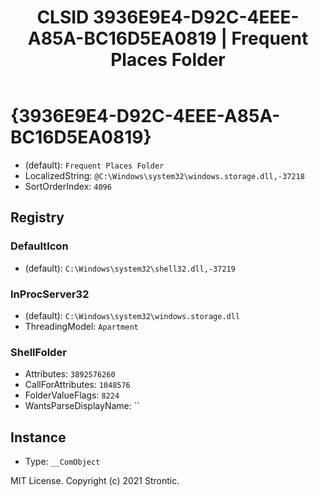 ﻿---
title: "CLSID 3936E9E4-D92C-4EEE-A85A-BC16D5EA0819 | Frequent Places Folder"
excerpt: What is COM-Object CLSID 3936E9E4-D92C-4EEE-A85A-BC16D5EA0819?
---

# {3936E9E4-D92C-4EEE-A85A-BC16D5EA0819}

* (default): `Frequent Places Folder`
* LocalizedString: `@C:\Windows\system32\windows.storage.dll,-37218`
* SortOrderIndex: `4096`

## Registry


### DefaultIcon

* (default): `C:\Windows\system32\shell32.dll,-37219`

### InProcServer32

* (default): `C:\Windows\system32\windows.storage.dll`
* ThreadingModel: `Apartment`

### ShellFolder

* Attributes: `3892576260`
* CallForAttributes: `1048576`
* FolderValueFlags: `8224`
* WantsParseDisplayName: ``

## Instance

* Type: `__ComObject`

MIT License. Copyright (c) 2021 Strontic.


